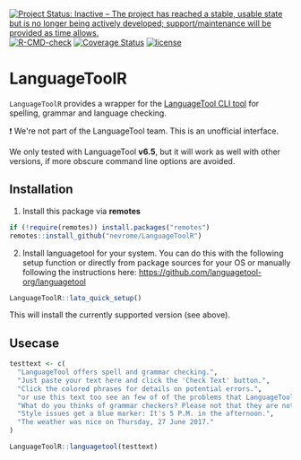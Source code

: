 <!-- badges: start -->
[![Project Status: Inactive – The project has reached a stable, usable state but is no longer being actively developed; support/maintenance will be provided as time allows.](https://www.repostatus.org/badges/latest/inactive.svg)](https://www.repostatus.org/#inactive)
[![R-CMD-check](https://github.com/nevrome/LanguageToolR/actions/workflows/check.yml/badge.svg)](https://github.com/nevrome/LanguageToolR/actions/workflows/check.yml)
[![Coverage Status](https://codecov.io/gh/nevrome/LanguageToolR/branch/master/graph/badge.svg)](https://codecov.io/github/nevrome/LanguageToolR?branch=master)
[![license](https://img.shields.io/badge/license-GPL%203-B50B82.svg)](https://www.r-project.org/Licenses/GPL-2)
<!-- badges: end -->

# LanguageToolR

`LanguageToolR` provides a wrapper for the [LanguageTool CLI tool](http://wiki.languagetool.org/command-line-options) for spelling, grammar and language checking.

:heavy_exclamation_mark: We're not part of the LanguageTool team. This is an unofficial interface.

We only tested with LanguageTool **v6.5**, but it will work as well with other versions, if more obscure command line options are avoided.

## Installation


1. Install this package via **remotes**

```r
if (!require(remotes)) install.packages("remotes")
remotes::install_github("nevrome/LanguageToolR")
```

2. Install languagetool for your system. You can do this with the following setup function or directly from package sources for your OS or manually following the instructions here: https://github.com/languagetool-org/languagetool

```r
LanguageToolR::lato_quick_setup()
```

This will install the currently supported version (see above).

## Usecase

```r
testtext <- c(
  "LanguageTool offers spell and grammar checking.", 
  "Just paste your text here and click the 'Check Text' button.", 
  "Click the colored phrases for details on potential errors.", 
  "or use this text too see an few of of the problems that LanguageTool can detecd.", 
  "What do you thinks of grammar checkers? Please not that they are not perfect.", 
  "Style issues get a blue marker: It's 5 P.M. in the afternoon.", 
  "The weather was nice on Thursday, 27 June 2017."
)

LanguageToolR::languagetool(testtext)
```
